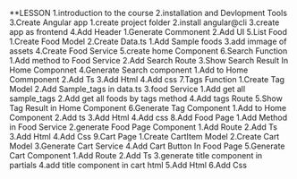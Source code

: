 **LESSON
1.introduction to the course
2.installation and Devlopment Tools
3.Create Angular app
    1.create project folder
    2.install angular@cli
    3.create app as frontend
4.Add Header
    1.Generate Commonent
    2.Add UI
5.List Food
    1.Create Food Model
    2.Create Data.ts
        1.Add Sample foods
    3.add immage of assets
    4.Create Food Service
    5.create home Component
6.Search Function
    1.Add method to Food Service
    2.Add Search Route
    3.Show Search Result In Home Componnet
    4.Generate Search component
        1.Add to Home Commponent
        2.Add Ts
        3.Add Html
        4.Add css
7.Tags Function
    1.Create Tag Model
    2.Add Sample_tags in data.ts
    3.food Service
        1.Add get all sample_tags
        2.Add get all foods by tags method
    4.Add tags Route
    5.Show Tag Result in Home Component
    6.Generate Tag Component
        1.Add to Home Component
        2.Add ts 
        3.Add Html
        4.Add css
8.Add Food Page
    1.Add Method in Food Service
    2.generate Food Page Component
        1.Add Route
        2.Add Ts
        3.Add Html
        4.Add Css
9.Cart Page
    1.Create CartItem Model
    2.Create Cart Model
    3.Generate Cart Service
    4.Add Cart Button In Food Page
    5.Generate Cart Component
        1.Add Route
        2.Add Ts
        3.generate title component in partials
        4.add title component in cart html
        5.Add Html
        6.Add Css
        